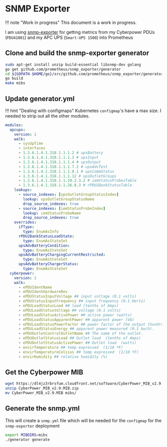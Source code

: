 # SNMP Exporter

!!! note "Work in progress"
This document is a work in progress.

I am using [snmp-exporter](https://github.com/prometheus/snmp_exporter) for getting metrics from my Cyberpower PDUs (`PDU41001`) and my APC UPS (`Smart-UPS 1500`) into Prometheus

## Clone and build the snmp-exporter generator

```sh
sudo apt-get install unzip build-essential libsnmp-dev golang
go get github.com/prometheus/snmp_exporter/generator
cd ${GOPATH-$HOME/go}/src/github.com/prometheus/snmp_exporter/generator
go build
make mibs
```

## Update generator.yml

!!! hint "Dealing with configmaps"
Kubernetes `configmap`'s have a max size. I needed to strip out all the other modules.

```yaml
modules:
  apcups:
    version: 1
    walk:
      - sysUpTime
      - interfaces
      - 1.3.6.1.4.1.318.1.1.1.2 # upsBattery
      - 1.3.6.1.4.1.318.1.1.1.3 # upsInput
      - 1.3.6.1.4.1.318.1.1.1.4 # upsOutput
      - 1.3.6.1.4.1.318.1.1.1.7.2 # upsAdvTest
      - 1.3.6.1.4.1.318.1.1.1.8.1 # upsCommStatus
      - 1.3.6.1.4.1.318.1.1.1.12 # upsOutletGroups
      - 1.3.6.1.4.1.318.1.1.10.2.3.2 # iemStatusProbesTable
      - 1.3.6.1.4.1.318.1.1.26.8.3 # rPDU2BankStatusTable
    lookups:
      - source_indexes: [upsOutletGroupStatusIndex]
        lookup: upsOutletGroupStatusName
        drop_source_indexes: true
      - source_indexes: [iemStatusProbeIndex]
        lookup: iemStatusProbeName
        drop_source_indexes: true
    overrides:
      ifType:
        type: EnumAsInfo
      rPDU2BankStatusLoadState:
        type: EnumAsStateSet
      upsAdvBatteryCondition:
        type: EnumAsStateSet
      upsAdvBatteryChargingCurrentRestricted:
        type: EnumAsStateSet
      upsAdvBatteryChargerStatus:
        type: EnumAsStateSet
  cyberpower:
    version: 1
    walk:
      - ePDUIdentName
      - ePDUIdentHardwareRev
      - ePDUStatusInputVoltage ## input voltage (0.1 volts)
      - ePDUStatusInputFrequency ## input frequency (0.1 Hertz)
      - ePDULoadStatusLoad ## load (tenths of Amps)
      - ePDULoadStatusVoltage ## voltage (0.1 volts)
      - ePDULoadStatusActivePower ## active power (watts)
      - ePDULoadStatusApparentPower ## apparent power (VA)
      - ePDULoadStatusPowerFactor ## power factor of the output (hundredths)
      - ePDULoadStatusEnergy ## apparent power measured (0.1 kw/h).
      - ePDUOutletControlOutletName ## The name of the outlet.
      - ePDUOutletStatusLoad ## Outlet load  (tenths of Amps)
      - ePDUOutletStatusActivePower ## Outlet load  (watts)
      - envirTemperature ## temp expressed  (1/10 ºF)
      - envirTemperatureCelsius ## temp expressed  (1/10 ºF)
      - envirHumidity ## relative humidity (%)
```

## Get the Cyberpower MIB

```sh
wget https://dl4jz3rbrsfum.cloudfront.net/software/CyberPower_MIB_v2.9.MIB.zip
unzip CyberPower_MIB_v2.9.MIB.zip
mv CyberPower_MIB_v2.9.MIB mibs/
```

## Generate the snmp.yml

This will create a `snmp.yml` file which will be needed for the `configmap` for the `snmp-exporter` deployment

```sh
export MIBDIRS=mibs
./generator generate
```
